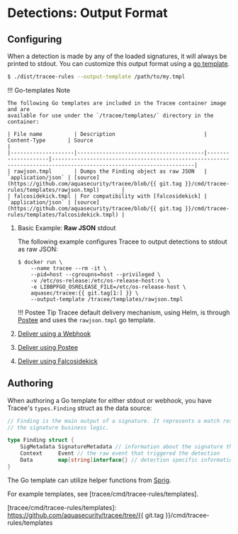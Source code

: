 # Detections: Output Format

## Configuring

When a detection is made by any of the loaded signatures, it will always be
printed to stdout. You can customize this output format using a [go template].

```bash
$ ./dist/tracee-rules --output-template /path/to/my.tmpl
```

[go template]: https://golang.org/pkg/text/template

!!! Go-templates Note

    The following Go templates are included in the Tracee container image and are
    available for use under the `/tracee/templates/` directory in the container:
    
    | File name          | Description                            | Content-Type       | Source                                                                                                            |
    |--------------------|----------------------------------------|--------------------|-------------------------------------------------------------------------------------------------------------------|
    | rawjson.tmpl       | Dumps the Finding object as raw JSON   | `application/json` | [source](https://github.com/aquasecurity/tracee/blob/{{ git.tag }}/cmd/tracee-rules/templates/rawjson.tmpl)       |
    | falcosidekick.tmpl | For compatibility with [falcosidekick] | `application/json` | [source](https://github.com/aquasecurity/tracee/blob/{{ git.tag }}/cmd/tracee-rules/templates/falcosidekick.tmpl) |

1. Basic Example: **Raw JSON** stdout

    The following example configures Tracee to output detections to stdout as raw JSON:

    ```text
    $ docker run \
        --name tracee --rm -it \
        --pid=host --cgroupns=host --privileged \
        -v /etc/os-release:/etc/os-release-host:ro \
        -e LIBBPFGO_OSRELEASE_FILE=/etc/os-release-host \
        aquasec/tracee:{{ git.tag[1:] }} \
        --output-template /tracee/templates/rawjson.tmpl
    ```

    !!! Postee Tip
        Tracee default delivery mechanism, using Helm, is through [Postee] and uses
        the `rawjson.tmpl` go template.

[Postee]: ./postee.md

2. [Deliver using a Webhook](./webhook.md)

3. [Deliver using Postee](./postee.md)

4. [Deliver using Falcosidekick](./falcosidekick.md)

## Authoring

When authoring a Go template for either stdout or webhook, you have Tracee's
`types.Finding` struct as the data source:

```go
// Finding is the main output of a signature. It represents a match result for
// the signature business logic.

type Finding struct {
	SigMetadata SignatureMetadata // information about the signature that made the detection
	Context     Event // the raw event that triggered the detection
	Data        map[string]interface{} // detection specific information
}
```

The Go template can utilize helper functions from [Sprig].

For example templates, see [tracee/cmd/tracee-rules/templates].

[Sprig]: http://masterminds.github.io/sprig/
[tracee/cmd/tracee-rules/templates]: https://github.com/aquasecurity/tracee/tree/{{ git.tag }}/cmd/tracee-rules/templates
